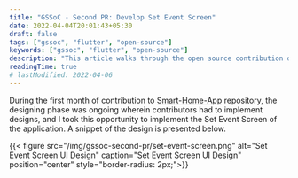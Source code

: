 ```yaml
---
title: "GSSoC - Second PR: Develop Set Event Screen"
date: 2022-04-04T20:01:43+05:30
draft: false
tags: ["gssoc", "flutter", "open-source"]
keywords: ["gssoc", "flutter", "open-source"]
description: "This article walks through the open source contribution done in **GirlScript Summer of Code** against [Smart-Home-App](https://github.com/Lakhankumawat/smart-home-app) repository for the very first PR. The coming challenges and their possible solutions are also discussed along the way."
readingTime: true
# lastModified: 2022-04-06
---
```


During the first month of contribution to [Smart-Home-App](https://github.com/Lakhankumawat/smart-home-app) repository, the designing phase was ongoing wherein contributors had to implement designs, and I took this opportunity to implement the Set Event Screen of the application. A snippet of the design is presented below.

<!-- Set Event Screen UI Design -->
{{< figure src="/img/gssoc-second-pr/set-event-screen.png" alt="Set Event Screen UI Design" caption="Set Event Screen UI Design" position="center" style="border-radius: 2px;">}}

